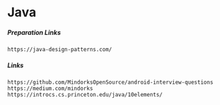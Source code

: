 # Java

##### Preparation Links

```
https://java-design-patterns.com/
```

##### Links

```
https://github.com/MindorksOpenSource/android-interview-questions
https://medium.com/mindorks
https://introcs.cs.princeton.edu/java/10elements/
```



